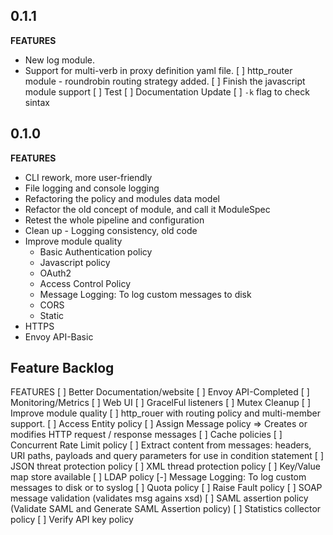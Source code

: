 ## 0.1.1

**FEATURES**

- New log module.
- Support for multi-verb in proxy definition yaml file.
[ ] http_router module - roundrobin routing strategy added.
[ ] Finish the javascript module support
[ ] Test
[ ] Documentation Update
[ ] `-k` flag to check sintax


## 0.1.0

**FEATURES**

- CLI rework, more user-friendly
- File logging and console logging 
- Refactoring the policy and modules data model
- Refactor the old concept of module, and call it ModuleSpec
- Retest the whole pipeline and configuration
- Clean up - Logging consistency, old code
- Improve module quality
    - Basic Authentication policy
    - Javascript policy
    - OAuth2
    - Access Control Policy
    - Message Logging: To log custom messages to disk
    - CORS
    - Static
- HTTPS
- Envoy API-Basic



## Feature Backlog

FEATURES
[ ] Better Documentation/website
[ ] Envoy API-Completed
[ ] Monitoring/Metrics
[ ] Web UI 
[ ] GracelFul listeners
[ ] Mutex Cleanup
[ ] Improve module quality
    [ ] http_rouer with routing policy and multi-member support.
    [ ] Access Entity policy
    [ ] Assign Message policy => Creates or modifies HTTP request / response messages
    [ ] Cache policies
    [ ] Concurrent Rate Limit policy
    [ ] Extract content from messages: headers, URI paths, payloads and query parameters for use in condition statement
    [ ] JSON threat protection policy
    [ ] XML thread protection policy
    [ ] Key/Value map store available
    [ ] LDAP policy
    [-] Message Logging: To log custom messages to disk or to syslog
    [ ] Quota policy
    [ ] Raise Fault policy
    [ ] SOAP message validation (validates msg agains xsd)
    [ ] SAML assertion policy (Validate SAML and Generate SAML Assertion policy)
    [ ] Statistics collector policy
    [ ] Verify API key policy








